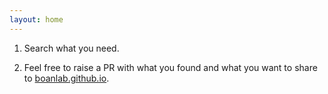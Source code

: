 ```yaml
---
layout: home
---
```


1. Search what you need.

2. Feel free to raise a PR with what you found and what you want to share to [boanlab.github.io](https://github.com/boanlab/boanlab.github.io).
